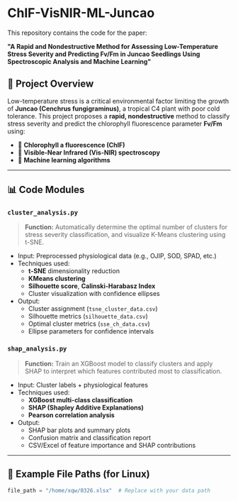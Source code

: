 # ChlF-VisNIR-ML-Juncao

This repository contains the code for the paper:

**"A Rapid and Nondestructive Method for Assessing Low-Temperature Stress Severity and Predicting Fv/Fm in Juncao Seedlings Using Spectroscopic Analysis and Machine Learning"**

## 🌱 Project Overview

Low-temperature stress is a critical environmental factor limiting the growth of **Juncao (Cenchrus fungigraminus)**, a tropical C4 plant with poor cold tolerance. This project proposes a **rapid, nondestructive** method to classify stress severity and predict the chlorophyll fluorescence parameter **Fv/Fm** using:

- 🌿 **Chlorophyll a fluorescence (ChlF)**
- 🌈 **Visible-Near Infrared (Vis-NIR) spectroscopy**
- 🤖 **Machine learning algorithms**

---

## 📊 Code Modules

### `cluster_analysis.py`

> **Function:** Automatically determine the optimal number of clusters for stress severity classification, and visualize K-Means clustering using t-SNE.

- Input: Preprocessed physiological data (e.g., OJIP, SOD, SPAD, etc.)
- Techniques used:
  - **t-SNE** dimensionality reduction
  - **KMeans clustering**
  - **Silhouette score**, **Calinski-Harabasz Index**
  - Cluster visualization with confidence ellipses
- Output:
  - Cluster assignment (`tsne_cluster_data.csv`)
  - Silhouette metrics (`silhouette_data.csv`)
  - Optimal cluster metrics (`sse_ch_data.csv`)
  - Ellipse parameters for confidence intervals

### `shap_analysis.py`

> **Function:** Train an XGBoost model to classify clusters and apply SHAP to interpret which features contributed most to classification.

- Input: Cluster labels + physiological features
- Techniques used:
  - **XGBoost multi-class classification**
  - **SHAP (Shapley Additive Explanations)**
  - **Pearson correlation analysis**
- Output:
  - SHAP bar plots and summary plots
  - Confusion matrix and classification report
  - CSV/Excel of feature importance and SHAP contributions

---

## 📂 Example File Paths (for Linux)

```python
file_path = "/home/xqw/0326.xlsx"  # Replace with your data path
